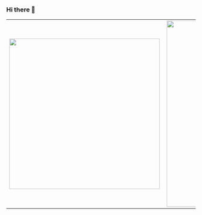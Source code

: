### Hi there 👋

<center>
<table>
    <tr>
        <td><img width="400px" align="left" src="https://github-readme-stats.vercel.app/api/top-langs/?username=violigon&hide=html&layout=compact&theme=buefy" /></td>
        <td><img width="495px" align="left" src="https://github-readme-stats.vercel.app/api?username=violigon&theme=buefy"/></td>
        <td><img src="https://raw.githubusercontent.com/iampavangandhi/iampavangandhi/master/gifs/Hi.gif" width="30px"></h2></td>
    </tr>   
</table>
</center>  
  
  
